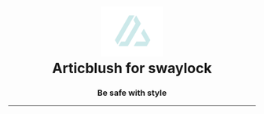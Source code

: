 <h1 align="center">
	<img src="https://github.com/articblush/.github/blob/main/src/articblush56.png" width="25%" alt="Logo"/><br/>
	Articblush for swaylock</a>
  </h1>

 <h3 align="center">Be safe with style</h3>

---

